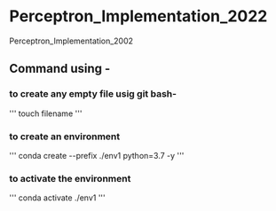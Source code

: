 # Perceptron_Implementation_2022
Perceptron_Implementation_2002

## Command using -

### to create any empty file usig git bash-
'''
touch filename
'''

### to create an environment 
'''
conda create --prefix ./env1 python=3.7 -y
'''

### to activate the environment
'''
conda activate ./env1
'''